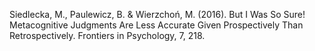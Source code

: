 ﻿---
layout: post
date:   2016-01-02 09:00:00
link: https://www.ncbi.nlm.nih.gov/pmc/articles/PMC4759291/
categories: article
year: 2016
---

Siedlecka, M., Paulewicz, B. & Wierzchoń, M. (2016). But I Was So Sure! Metacognitive Judgments Are Less Accurate Given Prospectively Than Retrospectively. Frontiers in Psychology, 7, 218.
